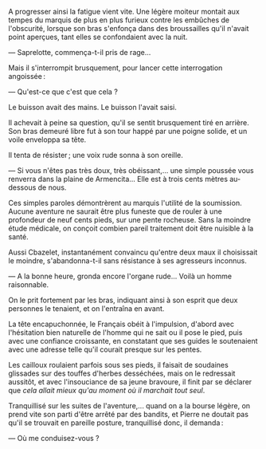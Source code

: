 A progresser ainsi la fatigue vient vite. Une légère moiteur montait aux
tempes du marquis de plus en plus furieux contre les embûches de l'obscurité, lorsque son bras s'enfonça dans des broussailles qu'il n'avait point aperçues, tant elles se confondaient avec la nuit.

— Saprelotte, commença-t-il pris de rage...

Mais il s'interrompit brusquement, pour lancer cette interrogation
angoissée :

— Qu'est-ce que c'est que cela ?

Le buisson avait des mains. Le buisson l'avait saisi.

Il achevait à peine sa question, qu'il se sentit brusquement tiré en arrière.
Son bras demeuré libre fut à son tour happé par une poigne solide, et un
voile enveloppa sa tête.

Il tenta de résister ; une voix rude sonna à son oreille.

— Si vous n'êtes pas très doux, très obéissant,... une simple poussée vous
renverra dans la plaine de Armencita... Elle est à trois cents mètres au-dessous de nous.

Ces simples paroles démontrèrent au marquis l'utilité de la soumission.
Aucune aventure ne saurait être plus funeste que de rouler à une profondeur de neuf cents pieds, sur une pente rocheuse. Sans la moindre étude médicale, on conçoit combien pareil traitement doit être nuisible à la santé.

Aussi Cbazelet, instantanément convaincu qu'entre deux maux il choisissait le moindre, s'abandonna-t-il sans résistance à ses agresseurs inconnus.

— A la bonne heure, gronda encore l'organe rude... Voilà un homme
raisonnable.

On le prit fortement par les bras, indiquant ainsi à son esprit que deux
personnes le tenaient, et on l'entraîna en avant.

La tête encapuchonnée, le Français obéit à l'impulsion, d'abord avec l'hésitation bien naturelle de l'homme qui ne sait ou il pose le pied, puis avec une confiance croissante, en constatant que ses guides le soutenaient avec une adresse telle qu'il courait presque sur les pentes.

Les cailloux roulaient parfois sous ses pieds, il faisait de soudaines
glissades sur des touffes d'herbes desséchées, mais on le redressait aussitôt, et avec l'insouciance de sa jeune bravoure, il finit par se déclarer que _cela allait mieux qu'au moment où il marchait tout seul_.

Tranquillisé sur les suites de l'aventure,... quand on a la bourse légère,
on prend vite son parti d'être arrêté par des bandits, et Pierre ne doutait
pas qu'il se trouvait en pareille posture, tranquillisé donc, il demanda :

— Où me conduisez-vous ?
